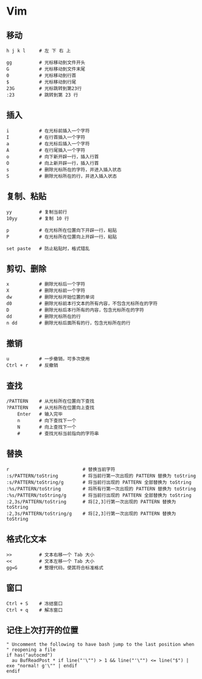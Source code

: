 # Vim

## 移动

```{code-block} bash
h j k l     # 左 下 右 上

gg          # 光标移动到文件开头
G           # 光标移动到文件末尾
0           # 光标移动到行首
$           # 光标移动到行尾
23G         # 光标跳转到第23行
:23         # 跳转到第 23 行
```

## 插入

```{code-block} bash
i           # 在光标前插入一个字符
I           # 在行首插入一个字符
a           # 在光标后插入一个字符
A           # 在行尾插入一个字符
o           # 向下新开辟一行，插入行首
O           # 向上新开辟一行，插入行首
s           # 删除光标所在的字符，并进入插入状态
S           # 删除光标所在的行，并进入插入状态
```

## 复制、粘贴

```{code-block} bash
yy          # 复制当前行
10yy        # 复制 10 行

p           # 在光标所在位置向下开辟一行，粘贴
P           # 在光标所在位置向上开辟一行，粘贴

set paste   # 防止粘贴时，格式错乱
```

## 剪切、删除

```{code-block} bash
x           # 删除光标后一个字符
X           # 删除光标前一个字符
dw          # 删除光标开始位置的单词
d0          # 删除光标前本行文本的所有内容，不包含光标所在的字符
D           # 删除光标后本行所有的内容，包含光标所在的字符
dd          # 删除光标所在的行
n dd        # 删除光标后面所有的行，包含光标所在的行

```

## 撤销

```{code-block} bash
u           # 一步撤销，可多次使用
Ctrl + r    # 反撤销
```

## 查找

```{code-block} bash
/PATTERN    # 从光标所在位置向下查找
?PATTERN    # 从光标所在位置向上查找
    Enter   # 输入完毕
    n       # 向下查找下一个
    N       # 向上查找下一个
    #       # 查找光标当前指向的字符串
```

## 替换

```{code-block} bash
r                           # 替换当前字符
:s/PATTERN/toString         # 将当前行第一次出现的 PATTERN 替换为 toString
:s/PATTERN/toString/g       # 将当前行出现的 PATTERN 全部替换为 toString
:%s/PATTERN/toString        # 将所有行第一次出现的 PATTERN 替换为 toString
:%s/PATTERN/toString/g      # 将当前行出现的 PATTERN 全部替换为 toString
:2,3s/PATTERN/toString      # 将[2,3]行第一次出现的 PATTERN 替换为 toString
:2,3s/PATTERN/toString/g    # 将[2,3]行第一次出现的 PATTERN 替换为 toString
```

## 格式化文本

```{code-block} bash
>>          # 文本右移一个 Tab 大小
<<          # 文本左移一个 Tab 大小
gg=G        # 整理代码，使其符合标准格式
```

## 窗口

```{code-block} bash
Ctrl + S    # 冻结窗口
Ctrl + q    # 解冻窗口
```

## 记住上次打开的位置

```{code-block} bash
" Uncomment the following to have bash jump to the last position when
" reopening a file
if has("autocmd")
  au BufReadPost * if line("'\"") > 1 && line("'\"") <= line("$") | exe "normal! g'\"" | endif
endif
```
